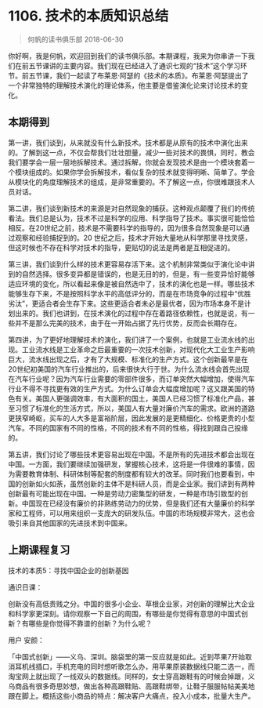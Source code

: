 # 1106. 技术的本质知识总结
> 何帆的读书俱乐部
2018-06-30

你好啊，我是何帆，欢迎回到我们的读书俱乐部。本期课程，我来为你串讲一下我们在前五节课讲的主要内容。我们现在已经进入了通识七观的“技术”这个学习环节。前五节课，我们一起读了布莱恩·阿瑟的《技术的本质》。布莱恩·阿瑟提出了一个非常独特的理解技术演化的理论体系，他主要是借鉴演化论来讨论技术的变化。

## 本期得到
第一讲，我们谈到，从来就没有什么新技术。技术都是从原有的技术中演化出来的。了解到这一点，不仅会帮我们壮壮胆量，减少一些对技术的畏惧，同时，教会我们要学会一层一层地拆解技术。通过拆解，你就会发现技术是由一个模块套着一个模块组成的。如果你学会拆解技术，看似复杂的技术就变得明晰、简单了。学会从模块化的角度理解技术的组成，是非常重要的。不了解这一点，你很难跟技术人员对话。

第二讲，我们谈到新技术的来源是对自然现象的捕获。这种观点颠覆了我们的传统看法。我们总是认为，技术不过是科学的应用、科学指导了技术。事实很可能恰恰相反。在20世纪之前，技术是不需要科学的指导的，因为很多自然现象是可以通过观察和经验捕捉到的。20 世纪之后，技术才开始大量地从科学那里寻找灵感，但这时候也不存在科学对技术的指导，更贴切的说法是两者是互相促进的。

第三讲，我们谈到什么样的技术更容易存活下来。这个机制非常类似于演化论中讲到的自然选择。很多变异都是错误的，也是无目的的，但是，有一些变异恰好能够适应环境的变化，所以看起来像是被自然选中了，技术的演化也是一样。哪些技术能够生存下来，不是按照科学水平的高低评分的，而是在市场竞争的过程中“优胜劣汰”，更适合者会生存下来。这些更适合者未必是最优者，因为市场本身不是计划出来的。我们也讲到，在技术演化的过程中存在着路径依赖性，也就是说，有一些并不是那么完美的技术，由于在一开始占据了先行优势，反而会长期存在。

第四讲，为了更好地理解技术的演化，我们讲了一个案例，也就是工业流水线的出现。工业流水线是工业革命之后最重要的一次技术创新，对现代化大工业生产影响巨大，流水线出现之后，才有了大规模、标准化的生产方式。这个创新最早是在20世纪初美国的汽车行业推出的，后来很快大行于世。为什么流水线会首先出现在汽车行业呢？因为汽车行业需要的零部件很多，而订单突然大幅增加，使得汽车行业不得不寻找更有效的生产方式。为什么订单会大幅度增加呢？这又跟美国的特色有关。美国人更强调效率，有大面积的国土，美国人已经习惯了标准化产品，甚至习惯了标准化的生活方式，所以，美国人有大量对廉价汽车的需求。欧洲的道路更狭窄崎岖，买车的人大多是富裕阶层，因此发展的是更精细化、价格更贵的小型汽车。不同的国家有不同的性格，不同的技术有不同的性格，得找到跟自己投缘的。

第五讲，我们讨论了哪些技术更容易出现在中国。不是所有的先进技术都会出现在中国。一方面，我们要继续加强研发，掌握核心技术，这将是一件很难的事情，因为需要教育体制、科研体制等配套的制度都有较大的改革。同时我们也要看到，中国的创新如火如荼，虽然创新的主体不是科研人员，而是企业家。我们讲到有两种创新最有可能出现在中国。一种是劳动力密集型的研发，一种是市场引致型的创新。中国现在已经没有廉价的非熟练劳动力的优势，但是我们还有大量廉价的科学家和工程师，可以用来组织一支庞大的研发队伍。中国的市场规模非常大，这也会吸引来自其他国家的先进技术到中国来。

## 上期课程复习
技术的本质5：寻找中国企业的创新基因

通识日课：

创新没有高低贵贱之分。中国的很多小企业、草根企业家，对创新的理解比大企业和科学家更深刻。请你观察一下自己的周围，有哪些是你觉得有意思的中国式创新？有哪些是你觉得不靠谱的创新？为什么呢？

用户 安颜：

「中国式创新」——义乌、深圳。脑袋里的第一反应就是如此。近到苹果7开始取消耳机线插口，手机充电的同时想听歌怎么办，用苹果原装数据线只能二选一，而淘宝网上就出现了一线双头的数据线。同样的，女士穿高跟鞋有的时候会掉跟，义乌商品有很多奇思妙想，做出各种高跟鞋贴、高跟鞋绑带，让鞋子服服帖帖美美地跟在脚上。概括这些小商品的特点：解决客户大痛点，投入小成本，批量大生产。



